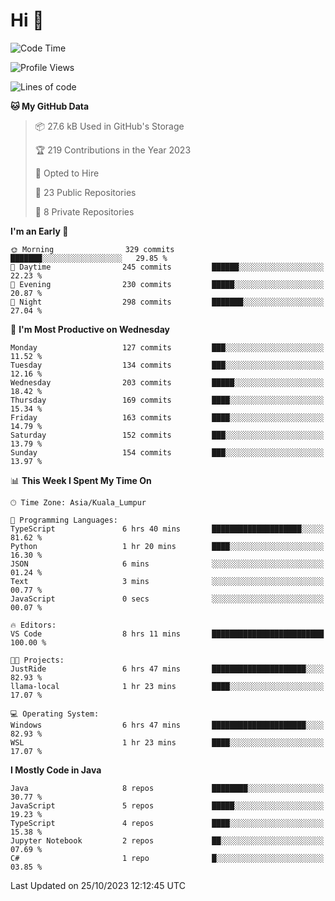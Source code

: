 <h1>Hi 👋</h1>

<!--START_SECTION:waka-->
![Code Time](http://img.shields.io/badge/Code%20Time-405%20hrs%2046%20mins-blue)

![Profile Views](http://img.shields.io/badge/Profile%20Views-0-blue)

![Lines of code](https://img.shields.io/badge/From%20Hello%20World%20I%27ve%20Written-1.2%20million%20lines%20of%20code-blue)

**🐱 My GitHub Data** 

> 📦 27.6 kB Used in GitHub's Storage 
 > 
> 🏆 219 Contributions in the Year 2023
 > 
> 💼 Opted to Hire
 > 
> 📜 23 Public Repositories 
 > 
> 🔑 8 Private Repositories 
 > 
**I'm an Early 🐤** 

```text
🌞 Morning                329 commits         ███████░░░░░░░░░░░░░░░░░░   29.85 % 
🌆 Daytime                245 commits         ██████░░░░░░░░░░░░░░░░░░░   22.23 % 
🌃 Evening                230 commits         █████░░░░░░░░░░░░░░░░░░░░   20.87 % 
🌙 Night                  298 commits         ███████░░░░░░░░░░░░░░░░░░   27.04 % 
```
📅 **I'm Most Productive on Wednesday** 

```text
Monday                   127 commits         ███░░░░░░░░░░░░░░░░░░░░░░   11.52 % 
Tuesday                  134 commits         ███░░░░░░░░░░░░░░░░░░░░░░   12.16 % 
Wednesday                203 commits         █████░░░░░░░░░░░░░░░░░░░░   18.42 % 
Thursday                 169 commits         ████░░░░░░░░░░░░░░░░░░░░░   15.34 % 
Friday                   163 commits         ████░░░░░░░░░░░░░░░░░░░░░   14.79 % 
Saturday                 152 commits         ███░░░░░░░░░░░░░░░░░░░░░░   13.79 % 
Sunday                   154 commits         ███░░░░░░░░░░░░░░░░░░░░░░   13.97 % 
```


📊 **This Week I Spent My Time On** 

```text
🕑︎ Time Zone: Asia/Kuala_Lumpur

💬 Programming Languages: 
TypeScript               6 hrs 40 mins       ████████████████████░░░░░   81.62 % 
Python                   1 hr 20 mins        ████░░░░░░░░░░░░░░░░░░░░░   16.30 % 
JSON                     6 mins              ░░░░░░░░░░░░░░░░░░░░░░░░░   01.24 % 
Text                     3 mins              ░░░░░░░░░░░░░░░░░░░░░░░░░   00.77 % 
JavaScript               0 secs              ░░░░░░░░░░░░░░░░░░░░░░░░░   00.07 % 

🔥 Editors: 
VS Code                  8 hrs 11 mins       █████████████████████████   100.00 % 

🐱‍💻 Projects: 
JustRide                 6 hrs 47 mins       █████████████████████░░░░   82.93 % 
llama-local              1 hr 23 mins        ████░░░░░░░░░░░░░░░░░░░░░   17.07 % 

💻 Operating System: 
Windows                  6 hrs 47 mins       █████████████████████░░░░   82.93 % 
WSL                      1 hr 23 mins        ████░░░░░░░░░░░░░░░░░░░░░   17.07 % 
```

**I Mostly Code in Java** 

```text
Java                     8 repos             ████████░░░░░░░░░░░░░░░░░   30.77 % 
JavaScript               5 repos             █████░░░░░░░░░░░░░░░░░░░░   19.23 % 
TypeScript               4 repos             ████░░░░░░░░░░░░░░░░░░░░░   15.38 % 
Jupyter Notebook         2 repos             ██░░░░░░░░░░░░░░░░░░░░░░░   07.69 % 
C#                       1 repo              █░░░░░░░░░░░░░░░░░░░░░░░░   03.85 % 
```




 Last Updated on 25/10/2023 12:12:45 UTC
<!--END_SECTION:waka-->
